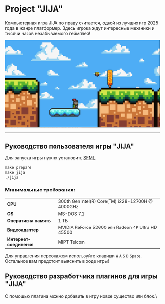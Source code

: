 # Project "JIJA"

Компьютерная игра JIJA по праву считается, одной из лучших игр 2025 года в жанре платформер.
Здесь игрока ждут интересные механики и тысячи часов незабываемого геймплея!

![](./images/game.png)

-----------------------------

## Руководство пользователя игры "JIJA"

Для запуска игры нужно установить [SFML](https://www.sfml-dev.org/download.php).

```
make prepare
make jija
./jija
```
### Минимальные требования:
|                      |  |
-----------------------|- |
**CPU**                | 300th Gen Intel(R) Core(TM) i228-12700H @ 4000GHz
**OS**                 |  MS-DOS 7.1
**Оперативна память**  |  1 ТБ
**Видеоадаптер**       |  MVIDIA ReForce 52600 или Radeon 4K Ultra HD 45500
**Интернет-соединения**|  MIPT Telcom


Для управления персонажем используйте клавиши
`W` `A` `S` `D` `Space`.\
Остальное вам предстоит выяснить в ходе игры!

## Руководство разработчика плагинов для игры "JIJA"

С помощью плагина можно добавить в игру новое существо или блок.\



